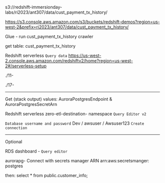 


s3://redshift-immersionday-labs/ri2023/ant307/data/cust_payment_tx_history/

https://s3.console.aws.amazon.com/s3/buckets/redshift-demos?region=us-west-2&prefix=ri2023/ant307/data/cust_payment_tx_history/


Glue - run cust_payment_tx_history crawler

get table:  cust_payment_tx_history


Redshift serverless `Query data`
 https://us-west-2.console.aws.amazon.com/redshiftv2/home?region=us-west-2#/serverless-setup 



./11-

./17-

----

Get (stack output) values: AuroraPostgresEndpoint & AuroraPostgresSecretArn

Redshift serverless
zero-etl-destination-   namespace
 `Query Editor v2`

 `Database username and password`
Dev / awsuser / Awsuser123 `Create connection`

-----

Optional

RDS dashboard - `Query editor`

aurorapg-
Connect with secrets manager ARN
arn:aws:secretsmanger: 
postgres

then:
select * from public.customer_info;







